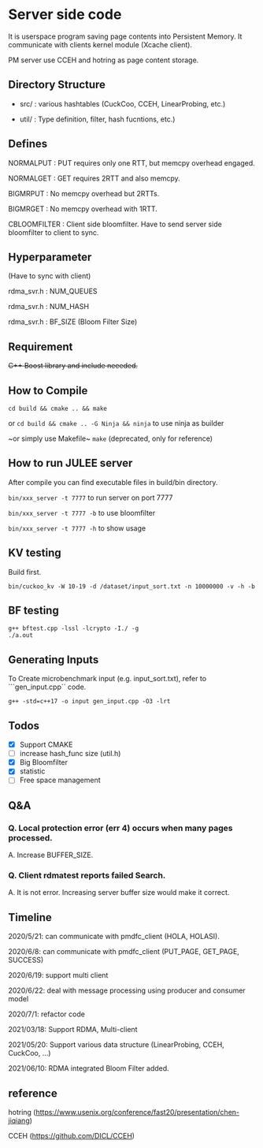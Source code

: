 # Server side code

It is userspace program saving page contents into Persistent Memory.
It communicate with clients kernel module (Xcache client).

PM server use CCEH and hotring as page content storage.

## Directory Structure
- src/ : various hashtables (CuckCoo, CCEH, LinearProbing, etc.)

- util/ : Type definition, filter, hash fucntions, etc.)

## Defines
NORMALPUT : PUT requires only one RTT, but memcpy overhead engaged.

NORMALGET : GET requires 2RTT and also memcpy.

BIGMRPUT  : No memcpy overhead but 2RTTs.

BIGMRGET  : No memcpy overhead with 1RTT.

CBLOOMFILTER : Client side bloomfilter. Have to send server side bloomfilter to client to sync.

## Hyperparameter
(Have to sync with client)

rdma_svr.h : NUM_QUEUES

rdma_svr.h : NUM_HASH

rdma_svr.h : BF_SIZE   (Bloom Filter Size)

## Requirement
~~C++ Boost library and include neeeded.~~

## How to Compile
```cd build && cmake .. && make```

or ```cd build && cmake .. -G Ninja && ninja``` to use ninja as builder

~or simply use Makefile~ ```make``` (deprecated, only for reference)

## How to run JULEE server
After compile you can find executable files in build/bin directory.

```bin/xxx_server -t 7777``` to run server on port 7777

```bin/xxx_server -t 7777 -b``` to use bloomfilter 

```bin/xxx_server -t 7777 -h``` to show usage

## KV testing
Build first.

```bin/cuckoo_kv -W 10-19 -d /dataset/input_sort.txt -n 10000000 -v -h -b```

## BF testing
```
g++ bftest.cpp -lssl -lcrypto -I./ -g
./a.out
```

## Generating Inputs
To Create microbenchmark input (e.g. input_sort.txt), refer to ```gen_input.cpp`` code.

```
g++ -std=c++17 -o input gen_input.cpp -O3 -lrt
```

## Todos
- [x] Support CMAKE
- [ ] increase hash_func size (util.h)
- [x] Big Bloomfilter
- [x] statistic
- [ ] Free space management

## Q&A
### Q. Local protection error (err 4) occurs when many pages processed.
A. Increase BUFFER_SIZE.

### Q. Client rdmatest reports failed Search.
A. It is not error. Increasing server buffer size would make it correct.

## Timeline

2020/5/21: can communicate with pmdfc_client (HOLA, HOLASI).

2020/6/8: can communicate with pmdfc_client (PUT_PAGE, GET_PAGE, SUCCESS)

2020/6/19: support multi client

2020/6/22: deal with message processing using producer and consumer model

2020/7/1: refactor code

2021/03/18: Support RDMA, Multi-client

2021/05/20: Support various data structure (LinearProbing, CCEH, CuckCoo, ...)

2021/06/10: RDMA integrated Bloom Filter added.


## reference

hotring (https://www.usenix.org/conference/fast20/presentation/chen-jiqiang)

CCEH (https://github.com/DICL/CCEH)
